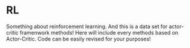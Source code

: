 # RL
Something about reinforcement learning. And this is a data set for actor-critic framenwork methods!
Here will include every methods based on Actor-Critic.
Code can be easily revised for your purposes!
